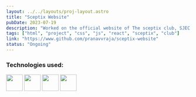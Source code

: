 ```yaml
---
layout: ../../layouts/proj-layout.astro
title: "Sceptix Website"
pubDate: 2023-07-19
description: "Worked on the official website of The sceptix club, SJEC Mangalore"
tags: ["html", "project", "css", "js", "react", "sceptix", "club"]
link: "https://www.github.com/pranavvraja/sceptix-website"
status: "Ongoing"
---
```


<h3>Technologies used:</h3>
<img src="/react.svg" width=45px> 
<img src="/tailwind1.svg" width=45px>
<img src="/node.svg" width=45px>
<img src="/mongodb.svg" width=45px>
